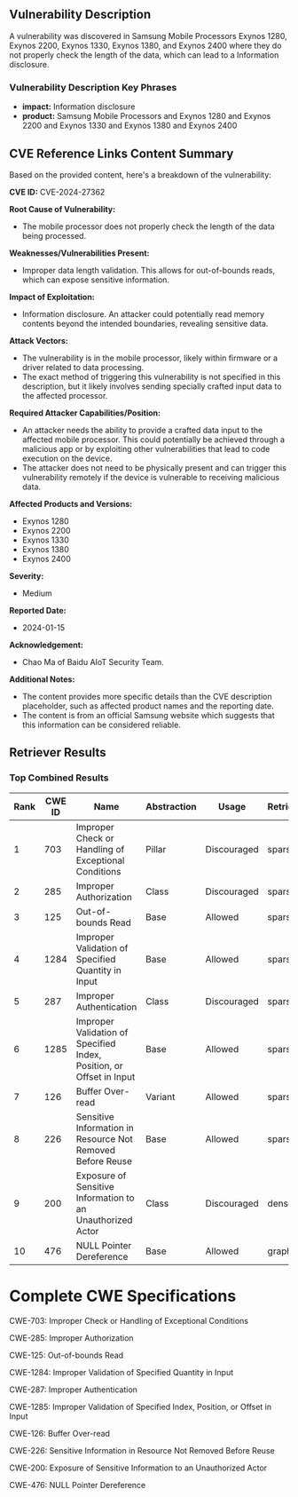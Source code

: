 ## Vulnerability Description
A vulnerability was discovered in Samsung Mobile Processors Exynos 1280, Exynos 2200, Exynos 1330, Exynos 1380, and Exynos 2400 where they do not properly check the length of the data, which can lead to a Information disclosure.

### Vulnerability Description Key Phrases
- **impact:** Information disclosure
- **product:** Samsung Mobile Processors and Exynos 1280 and Exynos 2200 and Exynos 1330 and Exynos 1380 and Exynos 2400

## CVE Reference Links Content Summary
Based on the provided content, here's a breakdown of the vulnerability:

**CVE ID:** CVE-2024-27362

**Root Cause of Vulnerability:**
- The mobile processor does not properly check the length of the data being processed.

**Weaknesses/Vulnerabilities Present:**
- Improper data length validation. This allows for out-of-bounds reads, which can expose sensitive information.

**Impact of Exploitation:**
- Information disclosure. An attacker could potentially read memory contents beyond the intended boundaries, revealing sensitive data.

**Attack Vectors:**
- The vulnerability is in the mobile processor, likely within firmware or a driver related to data processing.
- The exact method of triggering this vulnerability is not specified in this description, but it likely involves sending specially crafted input data to the affected processor.

**Required Attacker Capabilities/Position:**
- An attacker needs the ability to provide a crafted data input to the affected mobile processor. This could potentially be achieved through a malicious app or by exploiting other vulnerabilities that lead to code execution on the device.
- The attacker does not need to be physically present and can trigger this vulnerability remotely if the device is vulnerable to receiving malicious data.

**Affected Products and Versions:**
- Exynos 1280
- Exynos 2200
- Exynos 1330
- Exynos 1380
- Exynos 2400

**Severity:**
- Medium

**Reported Date:**
- 2024-01-15

**Acknowledgement:**
- Chao Ma of Baidu AIoT Security Team.

**Additional Notes:**
- The content provides more specific details than the CVE description placeholder, such as affected product names and the reporting date.
- The content is from an official Samsung website which suggests that this information can be considered reliable.

## Retriever Results

### Top Combined Results

| Rank | CWE ID | Name | Abstraction | Usage  | Retrievers | Individual Scores |
|------|--------|------|-------------|-------|------------|-------------------|
| 1 | 703 | Improper Check or Handling of Exceptional Conditions | Pillar | Discouraged | sparse | 0.079 |
| 2 | 285 | Improper Authorization | Class | Discouraged | sparse | 0.061 |
| 3 | 125 | Out-of-bounds Read | Base | Allowed | sparse | 0.060 |
| 4 | 1284 | Improper Validation of Specified Quantity in Input | Base | Allowed | sparse | 0.059 |
| 5 | 287 | Improper Authentication | Class | Discouraged | sparse | 0.058 |
| 6 | 1285 | Improper Validation of Specified Index, Position, or Offset in Input | Base | Allowed | sparse | 0.056 |
| 7 | 126 | Buffer Over-read | Variant | Allowed | sparse | 0.056 |
| 8 | 226 | Sensitive Information in Resource Not Removed Before Reuse | Base | Allowed | sparse | 0.056 |
| 9 | 200 | Exposure of Sensitive Information to an Unauthorized Actor | Class | Discouraged | dense | 0.593 |
| 10 | 476 | NULL Pointer Dereference | Base | Allowed | graph | 0.002 |



# Complete CWE Specifications

CWE-703: Improper Check or Handling of Exceptional Conditions

CWE-285: Improper Authorization

CWE-125: Out-of-bounds Read

CWE-1284: Improper Validation of Specified Quantity in Input

CWE-287: Improper Authentication

CWE-1285: Improper Validation of Specified Index, Position, or Offset in Input

CWE-126: Buffer Over-read

CWE-226: Sensitive Information in Resource Not Removed Before Reuse

CWE-200: Exposure of Sensitive Information to an Unauthorized Actor

CWE-476: NULL Pointer Dereference